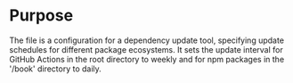# Purpose
The file is a configuration for a dependency update tool, specifying update schedules for different package ecosystems. It sets the update interval for GitHub Actions in the root directory to weekly and for npm packages in the '/book' directory to daily.
